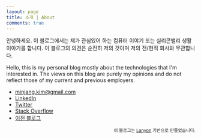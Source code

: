 ```yaml
---
layout: page
title: 소개 | About
comments: true
---
```



안녕하세요. 이 블로그에서는 제가 관심있어 하는 컴퓨터 이야기 또는 실리콘밸리 생활 이야기를 합니다. 이 블로그의 의견은 순전히 저의 것이며 저의 전/현직 회사와 무관합니다.

Hello, this is my personal blog mostly about the technologies that I'm interested in. The views on this blog are purely my opinions and do not reflect those of my current and previous employers.

- [minjang.kim@gmail.com](mailto:minjang.kim@gmail.com)
- [LinkedIn](https://www.linkedin.com/in/minjang)
- [Twitter](https://twitter.com/minjangk)
- [Stack Overflow](http://stackoverflow.com/users/202699/minjang)
- [이전 블로그](http://minjang.egloos.com/)


<div align="right"><small>이 블로그는 <a href="https://github.com/poole/lanyon">Lanyon</a> 기반으로 만들었습니다.</small></div>

<!-- 기타 참고 사이트:
https://github.com/thekemkid/thekemkid.github.io
https://github.com/ankur-gupta/ankur-gupta.github.io
https://github.com/vCabbage/vcabbage.github.io
-->